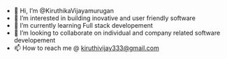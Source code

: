 - 👋 Hi, I’m @KiruthikaVijayamurugan
- 👀 I’m interested in building inovative and user friendly software
- 🌱 I’m currently learning Full stack developement 
- 💞️ I’m looking to collaborate on individual and company related software developement
- 📫 How to reach me @ kiruthivijay333@gmail.com
